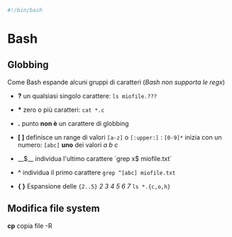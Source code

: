 ```BASH
#!/bin/bash
```

# Bash

## Globbing
Come Bash espande alcuni gruppi di caratteri (_Bash non supporta le regx_)
* __?__ un qualsiasi singolo carattere: `ls miofile.???`
* __*__ zero o più caratteri: `cat *.c`
* __.__ punto __non è__ un carattere di globbing

* __[ ]__ definisce un range di valori `[a-z]` o `[:upper:]` : `[0-9]*` inizia con un numero: `[abc]` __uno__ dei valori _a b c_
* __$__ individua l'ultimo carattere `grep x$ miofile.txt`
* __^__ individua il primo carattere `grep ^[abc] miofile.txt`

* __{ }__ Espansione delle `{2..5}` _2 3 4 5 6 7_ `ls *.{c,o,h}` 

## Modifica file system
__cp__ copia file -R 
